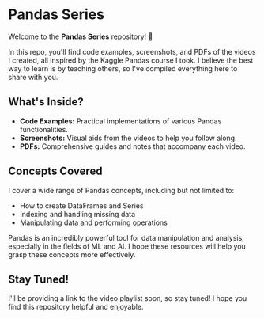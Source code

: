 # Pandas Series

Welcome to the **Pandas Series** repository! 🎉

In this repo, you'll find code examples, screenshots, and PDFs of the videos I created, all inspired by the Kaggle Pandas course I took. I believe the best way to learn is by teaching others, so I've compiled everything here to share with you.

## What's Inside?

- **Code Examples:** Practical implementations of various Pandas functionalities.
- **Screenshots:** Visual aids from the videos to help you follow along.
- **PDFs:** Comprehensive guides and notes that accompany each video.

## Concepts Covered

I cover a wide range of Pandas concepts, including but not limited to:

- How to create DataFrames and Series
- Indexing and handling missing data
- Manipulating data and performing operations

Pandas is an incredibly powerful tool for data manipulation and analysis, especially in the fields of ML and AI. I hope these resources will help you grasp these concepts more effectively.

## Stay Tuned!

I'll be providing a link to the video playlist soon, so stay tuned! I hope you find this repository helpful and enjoyable.
